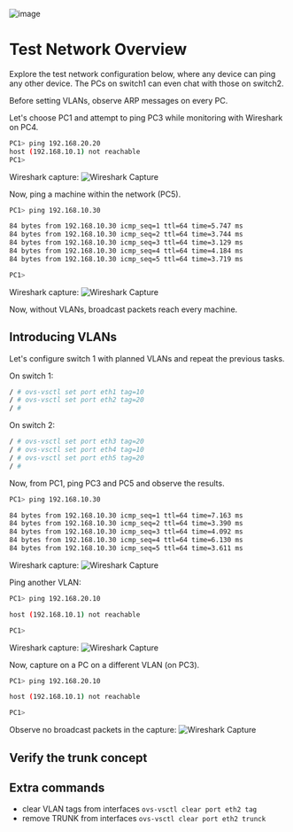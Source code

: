 ![image](https://github.com/deep5050/knowledge-dump/assets/27947066/5084148d-93bb-4e12-bee7-2ac7dc352754)


# Test Network Overview

Explore the test network configuration below, where any device can ping any other device. The PCs on switch1 can even chat with those on switch2.

Before setting VLANs, observe ARP messages on every PC.

Let's choose PC1 and attempt to ping PC3 while monitoring with Wireshark on PC4.

```bash
PC1> ping 192.168.20.20
host (192.168.10.1) not reachable
PC1>
```

Wireshark capture:
![Wireshark Capture](https://github.com/deep5050/knowledge-dump/assets/27947066/1ee7a86c-0875-42ed-ba19-0d21e4bc856d)

Now, ping a machine within the network (PC5).

```bash
PC1> ping 192.168.10.30

84 bytes from 192.168.10.30 icmp_seq=1 ttl=64 time=5.747 ms
84 bytes from 192.168.10.30 icmp_seq=2 ttl=64 time=3.744 ms
84 bytes from 192.168.10.30 icmp_seq=3 ttl=64 time=3.129 ms
84 bytes from 192.168.10.30 icmp_seq=4 ttl=64 time=4.184 ms
84 bytes from 192.168.10.30 icmp_seq=5 ttl=64 time=3.719 ms

PC1>
```

Wireshark capture:
![Wireshark Capture](https://github.com/deep5050/knowledge-dump/assets/27947066/ed713726-1e47-4d47-87f4-c5833ff4a452)

Now, without VLANs, broadcast packets reach every machine.

## Introducing VLANs

Let's configure switch 1 with planned VLANs and repeat the previous tasks.

On switch 1:

```bash
/ # ovs-vsctl set port eth1 tag=10
/ # ovs-vsctl set port eth2 tag=20
/ #
```

On switch 2:

```bash
/ # ovs-vsctl set port eth3 tag=20
/ # ovs-vsctl set port eth4 tag=10
/ # ovs-vsctl set port eth5 tag=20
/ #
```

Now, from PC1, ping PC3 and PC5 and observe the results.

```bash
PC1> ping 192.168.10.30

84 bytes from 192.168.10.30 icmp_seq=1 ttl=64 time=7.163 ms
84 bytes from 192.168.10.30 icmp_seq=2 ttl=64 time=3.390 ms
84 bytes from 192.168.10.30 icmp_seq=3 ttl=64 time=4.092 ms
84 bytes from 192.168.10.30 icmp_seq=4 ttl=64 time=6.130 ms
84 bytes from 192.168.10.30 icmp_seq=5 ttl=64 time=3.611 ms
```

Wireshark capture:
![Wireshark Capture](https://github.com/deep5050/knowledge-dump/assets/27947066/b6daaa34-3fad-4d9e-bcd7-ca49420f4cf7)

Ping another VLAN:

```bash
PC1> ping 192.168.20.10

host (192.168.10.1) not reachable

PC1>
```

Wireshark capture:
![Wireshark Capture](https://github.com/deep5050/knowledge-dump/assets/27947066/7647f49d-f7c1-4966-9c0a-a4fb26e0320f)

Now, capture on a PC on a different VLAN (on PC3).

```bash
PC1> ping 192.168.20.10

host (192.168.10.1) not reachable

PC1>
```

Observe no broadcast packets in the capture:
![Wireshark Capture](https://github.com/deep5050/knowledge-dump/assets/27947066/546e9139-ab1e-4db7-8922-7600fd2de84e)




## Verify the trunk concept


## Extra commands
 
 - clear VLAN tags from interfaces  `ovs-vsctl clear port eth2 tag`
 - remove TRUNK from interfaces `ovs-vsctl clear port eth2 trunck`
